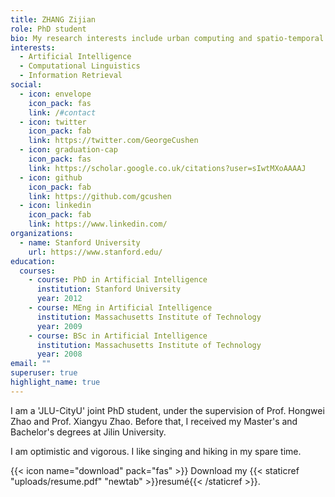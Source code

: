 ```yaml
---
title: ZHANG Zijian
role: PhD student
bio: My research interests include urban computing and spatio-temporal data mining.
interests:
  - Artificial Intelligence
  - Computational Linguistics
  - Information Retrieval
social:
  - icon: envelope
    icon_pack: fas
    link: /#contact
  - icon: twitter
    icon_pack: fab
    link: https://twitter.com/GeorgeCushen
  - icon: graduation-cap
    icon_pack: fas
    link: https://scholar.google.co.uk/citations?user=sIwtMXoAAAAJ
  - icon: github
    icon_pack: fab
    link: https://github.com/gcushen
  - icon: linkedin
    icon_pack: fab
    link: https://www.linkedin.com/
organizations:
  - name: Stanford University
    url: https://www.stanford.edu/
education:
  courses:
    - course: PhD in Artificial Intelligence
      institution: Stanford University
      year: 2012
    - course: MEng in Artificial Intelligence
      institution: Massachusetts Institute of Technology
      year: 2009
    - course: BSc in Artificial Intelligence
      institution: Massachusetts Institute of Technology
      year: 2008
email: ""
superuser: true
highlight_name: true
---
```

I am a 'JLU-CityU' joint PhD student, under the supervision of Prof. Hongwei Zhao and Prof. Xiangyu Zhao. Before that, I received my Master's and Bachelor's degrees at Jilin University.

I﻿ am optimistic and vigorous. I like singing and hiking in my spare time.


{{< icon name="download" pack="fas" >}} Download my {{< staticref "uploads/resume.pdf" "newtab" >}}resumé{{< /staticref >}}.